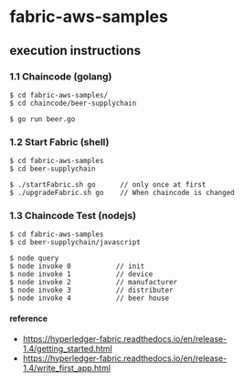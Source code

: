 # fabric-aws-samples


## execution instructions
### 1.1 Chaincode (golang)

```
$ cd fabric-aws-samples/
$ cd chaincode/beer-supplychain

$ go run beer.go     
```

### 1.2 Start Fabric (shell)

```
$ cd fabric-aws-samples
$ cd beer-supplychain

$ ./startFabric.sh go      // only once at first
$ ./upgradeFabric.sh go    // When chaincode is changed
```


  
### 1.3 Chaincode Test (nodejs)

```
$ cd fabric-aws-samples
$ cd beer-supplychain/javascript

$ node query                   
$ node invoke 0           // init
$ node invoke 1           // device
$ node invoke 2           // manufacturer
$ node invoke 3           // distributer
$ node invoke 4           // beer house
```


#### reference 
- https://hyperledger-fabric.readthedocs.io/en/release-1.4/getting_started.html
- https://hyperledger-fabric.readthedocs.io/en/release-1.4/write_first_app.html